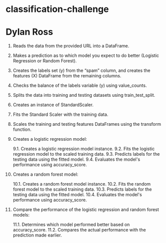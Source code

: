 # classification-challenge
# Dylan Ross
1. Reads the data from the provided URL into a DataFrame.

2. Makes a prediction as to which model you expect to do better (Logistic Regression or Random Forest).

3. Creates the labels set (y) from the “spam” column, and creates the features (X) DataFrame from the remaining columns.

4. Checks the balance of the labels variable (y) using value_counts.

5. Splits the data into training and testing datasets using train_test_split.

6. Creates an instance of StandardScaler.

7. Fits the Standard Scaler with the training data.

8. Scales the training and testing features DataFrames using the transform function.

9. Creates a logistic regression model:

    9.1. Creates a logistic regression model instance.
    9.2. Fits the logistic regression model to the scaled training data.
    9.3. Predicts labels for the testing data using the fitted model.
    9.4. Evaluates the model's performance using accuracy_score.

10. Creates a random forest model:

    10.1. Creates a random forest model instance.
    10.2. Fits the random forest model to the scaled training data.
    10.3. Predicts labels for the testing data using the fitted model.
    10.4. Evaluates the model's performance using accuracy_score.

11. Compare the performance of the logistic regression and random forest models:

    11.1. Determines which model performed better based on accuracy_score.
    11.2. Compares the actual performance with the prediction made earlier.
